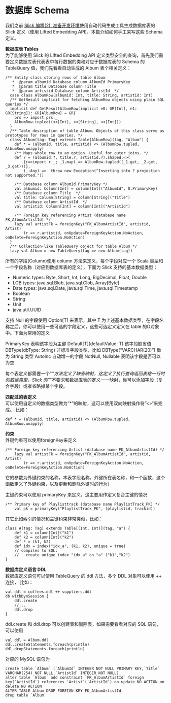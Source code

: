 # 数据库 Schema
我们之前 [Slick 编程(2): 准备开发环境](environment.md)使用自动代码生成工具生成数据库表的 Slick 定义（使用 Lifted Embedding API)，本篇介绍如何手工来写这些 Schema 定义。

**数据库表 Tables**  
为了能够使用 Slick 的 Lifted Embedding API 定义类型安全的查询，首先我们需要定义数据库表代表表中每行数据的类和对应于数据库表的 Schema 的 TableQuery 值，我们先看看自动生成的 Album 表个相关定义：
```
/** Entity class storing rows of table Album
   *  @param albumid Database column AlbumId PrimaryKey
   *  @param title Database column Title 
   *  @param artistid Database column ArtistId  */
  case class AlbumRow(albumid: Int, title: String, artistid: Int)
  /** GetResult implicit for fetching AlbumRow objects using plain SQL queries */
  implicit def GetResultAlbumRow(implicit e0: GR[Int], e1: GR[String]): GR[AlbumRow] = GR{
    prs => import prs._
    AlbumRow.tupled((<<[Int], <<[String], <<[Int]))
  }
  /** Table description of table Album. Objects of this class serve as prototypes for rows in queries. */
  class Album(tag: Tag) extends Table[AlbumRow](tag, "Album") {
    def * = (albumid, title, artistid) <> (AlbumRow.tupled, AlbumRow.unapply)
    /** Maps whole row to an option. Useful for outer joins. */
    def ? = (albumid.?, title.?, artistid.?).shaped.<>(
		{r=>import r._; _1.map(_=> AlbumRow.tupled((_1.get, _2.get, _3.get)))}, 
		(_:Any) =>  throw new Exception("Inserting into ? projection not supported."))

    /** Database column AlbumId PrimaryKey */
    val albumid: Column[Int] = column[Int]("AlbumId", O.PrimaryKey)
    /** Database column Title  */
    val title: Column[String] = column[String]("Title")
    /** Database column ArtistId  */
    val artistid: Column[Int] = column[Int]("ArtistId")

    /** Foreign key referencing Artist (database name FK_AlbumArtistId) */
    lazy val artistFk = foreignKey("FK_AlbumArtistId", artistid, Artist)
		(r => r.artistid, onUpdate=ForeignKeyAction.NoAction, onDelete=ForeignKeyAction.NoAction)
  }
  /** Collection-like TableQuery object for table Album */
  lazy val Album = new TableQuery(tag => new Album(tag))
```
所有的字段(Column)使用 column 方法来定义，每个字段对应一个 Scala 类型和一个字段名称（对应到数据库表的定义），下面为 Slick 支持的基本数据类型：

 

 - Numeric types: Byte, Short, Int, Long, BigDecimal, Float, Double
 - LOB types: java.sql.Blob, java.sql.Clob, Array[Byte]
 - Date types: java.sql.Date, java.sql.Time, java.sql.Timestamp
 - Boolean
 - String
 - Unit
 - java.util.UUID

支持 Null 的字段使用 Option[T] 来表示，其中 T 为上述基本数据类型，在字段名称之后，你可以使用一些可选的字段定义，这些可选定义定义在 table 的O对象中。下面为常用的定义

PrimaryKey 表明该字段为主键
Default[T](defaultValue: T) 该字段缺省值
DBType(dbType: String) 非标准字段类型，比如 DBType(“VARCHAR(20)”) 做为 String 类型
AutoInc 自动增一的字段
NotNull, Nullable 表明该字段是否可以为空

每个表定义都需要一个"*"方法定义了缺省映射，这定义了执行查询返回表格一行时的数据类型，Slick 的”*”不要求和数据库表的定义一一映射，你可以添加字段（复合字段）或者省略掉某个字段。

**匹配过的表定义**  
可以使用自定义的数据类型做为”*”的映射，这可以使用双向映射操作符”<>“来完成。
比如：
```
def * = (albumid, title, artistid) <> (AlbumRow.tupled, AlbumRow.unapply)
```
**约束**  
外键约束可以使用foreignKey来定义
```
/** Foreign key referencing Artist (database name FK_AlbumArtistId) */
    lazy val artistFk = foreignKey("FK_AlbumArtistId", artistid, Artist)
		(r => r.artistid, onUpdate=ForeignKeyAction.NoAction, onDelete=ForeignKeyAction.NoAction)
```
它的参数为外键约束的名称，本表字段名称，外键所在表名称，和一个函数，这个函数定义了外键约束，以及更新和删除外键时的行为）

主键约束可以使用 primaryKey 来定义，这主要用作定义复合主键的情况
```
/** Primary key of Playlisttrack (database name PlaylistTrack_PK) */
    val pk = primaryKey("PlaylistTrack_PK", (playlistid, trackid))
```
其它比如索引的情况和主键约束非常类似，比如：
```
class A(tag: Tag) extends Table[(Int, Int)](tag, "a") {
    def k1 = column[Int]("k1")
    def k2 = column[Int]("k2")
    def * = (k1, k2)
    def idx = index("idx_a", (k1, k2), unique = true)
    // compiles to SQL:
    //   create unique index "idx_a" on "a" ("k1","k2")
}
```
**数据库定义语言 DDL**  
数据库定义语句可以使用 TableQuery 的 ddl 方法，多个 DDL 对象可以使用 ++ 连接，
比如：
```
val ddl = coffees.ddl ++ suppliers.ddl
db withDynSession {
    ddl.create
    //...
    ddl.drop
}
```
ddl.create 和 ddl.drop 可以创建表和删除表，如果需要看看对应的 SQL 语句，可以使用
```
val ddl = Album.ddl
ddl.createStatements.foreach(println)
ddl.dropStatements.foreach(println)
```
对应的 MySQL 语句为
```
create table `Album` (`AlbumId` INTEGER NOT NULL PRIMARY KEY,`Title` VARCHAR(254) NOT NULL,`ArtistId` INTEGER NOT NULL)
alter table `Album` add constraint `FK_AlbumArtistId` foreign key(`ArtistId`) references `Artist`(`ArtistId`) on update NO ACTION on delete NO ACTION
ALTER TABLE Album DROP FOREIGN KEY FK_AlbumArtistId
drop table `Album`
```